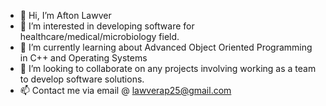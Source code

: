 - 👋 Hi, I’m Afton Lawver
- 👀 I’m interested in developing software for healthcare/medical/microbiology field.
- 🌱 I’m currently learning about Advanced Object Oriented Programming in C++ and Operating Systems
- 💞️ I’m looking to collaborate on any projects involving working as a team to develop software solutions.
- 📫 Contact me via email @ lawverap25@gmail.com
